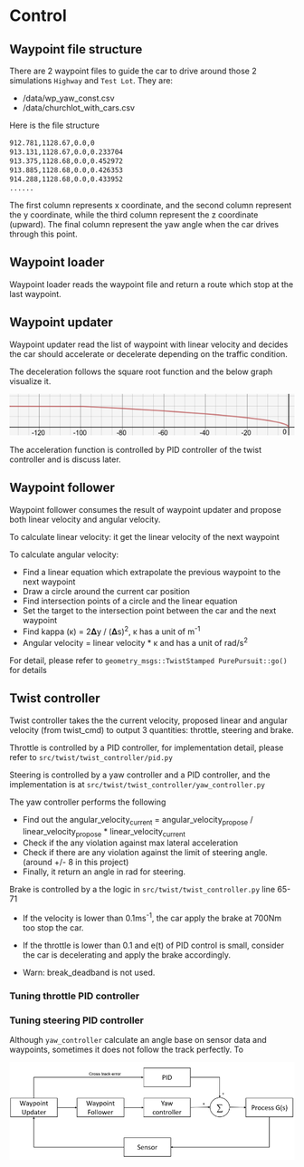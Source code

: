 # Control

[//]: # (Image References)

[image1]: ../imgs/decelerate_graph.png "declerate"
[image2]: ../imgs/steering_control.png "steering control"

## Waypoint file structure

There are 2 waypoint files to guide the car to drive around those 2 simulations `Highway` and `Test Lot`. They are:
* /data/wp_yaw_const.csv
* /data/churchlot_with_cars.csv

Here is the file structure 

    912.781,1128.67,0.0,0
    913.131,1128.67,0.0,0.233704
    913.375,1128.68,0.0,0.452972
    913.885,1128.68,0.0,0.426353
    914.288,1128.68,0.0,0.433952
    ......
    
The first column represents x coordinate, and the second column represent the y coordinate, while the
third column represent the z coordinate (upward).
The final column represent the yaw angle when the car drives through this point.

## Waypoint loader

Waypoint loader reads the waypoint file and return a route which stop at the last waypoint.

## Waypoint updater

Waypoint updater read the list of waypoint with linear velocity and decides the car should accelerate or decelerate depending on the
traffic condition.

The deceleration follows the square root function and the below graph visualize it.

![alt text][image1]

The acceleration function is controlled by PID controller of the twist controller and is discuss later.  

## Waypoint follower

Waypoint follower consumes the result of waypoint updater and propose both linear velocity and angular velocity.

To calculate linear velocity: it get the linear velocity of the next waypoint

To calculate angular velocity: 

* Find a linear equation which extrapolate the previous waypoint to the next waypoint
* Draw a circle around the current car position
* Find intersection points of a circle and the linear equation
* Set the target to the intersection point between the car and the next waypoint
* Find kappa (κ) = 2𝚫y / (𝚫s)<sup>2</sup>, κ has a unit of m<sup>-1</sup>
* Angular velocity = linear velocity * κ and has a unit of rad/s<sup>2</sup>

For detail, please refer to `geometry_msgs::TwistStamped PurePursuit::go()` for details

## Twist controller

Twist controller takes the the current velocity, proposed linear and angular velocity (from twist_cmd) to output
3 quantities: throttle, steering and brake.

Throttle is controlled by a PID controller, for implementation detail, please refer to `src/twist/twist_controller/pid.py`

Steering is controlled by a yaw controller and a PID controller, and the implementation is at `src/twist/twist_controller/yaw_controller.py`

The yaw controller performs the following
* Find out the angular_velocity<sub>current</sub> = angular_velocity<sub>propose</sub> / linear_velocity<sub>propose</sub> * 
linear_velocity<sub>current</sub>
* Check if the any violation against max lateral acceleration
* Check if there are any violation against the limit of steering angle. (around +/- 8 in this project)
* Finally, it return an angle in rad for steering.

Brake is controlled by a the logic in `src/twist/twist_controller.py` line 65-71

* If the velocity is lower than 0.1ms<sup>-1</sup>, the car apply the brake at 700Nm too stop the car.
* If the throttle is lower than 0.1 and e(t) of PID control is small, consider the car is decelerating and apply
the brake accordingly.

* Warn: break_deadband is not used.

### Tuning throttle PID controller



### Tuning steering PID controller

Although `yaw_controller` calculate an angle base on sensor data and waypoints, sometimes it does not follow the track
perfectly. To  

![alt text][image2]

